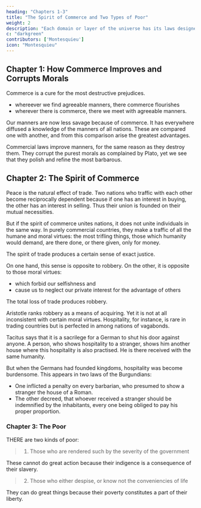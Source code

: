 ```yaml
---
heading: "Chapters 1-3"
title: "The Spirit of Commerce and Two Types of Poor"
weight: 2
description: "Each domain or layer of the universe has its laws designed by the Creator"
c: "darkgreen"
contributors: ['Montesquieu']
icon: "Montesquieu"
---
```




## Chapter 1: How Commerce Improves and Corrupts Morals

Commerce is a cure for the most destructive prejudices.
- whereever we find agreeable manners, there commerce flourishes
- wherever there is commerce, there we meet with agreeable manners.

Our manners are now less savage because of commerce. It has everywhere diffused a knowledge of the manners of all nations. These are compared one with another, and from this comparison arise the greatest advantages. 

Commercial laws improve manners, for the same reason as they destroy them. They corrupt the purest morals as complained by Plato, yet we see that they polish and refine the most barbarous.



## Chapter 2: The Spirit of Commerce

Peace is the natural effect of trade. Two nations who traffic with each other become reciprocally dependent because if one has an interest in buying, the other has an interest in selling. Thus their union is founded on their mutual necessities.

But if the spirit of commerce unites nations, it does not unite individuals in the same way. In purely commercial countries, they make a traffic of all the humane and moral virtues:
    the most trifling things, those which humanity would demand, are there done, or there given, only for money.

The spirit of trade produces a certain sense of exact justice.

On one hand, this sense is opposite to robbery.
On the other, it is opposite to those moral virtues:
- which forbid our selfishness and
- cause us to neglect our private interest for the advantage of others

The total loss of trade produces robbery.

Aristotle ranks robbery as a means of acquiring. Yet it is not at all inconsistent with certain moral virtues. Hospitality, for instance, is rare in trading countries but is perfected in among nations of vagabonds.   

Tacitus says that it is a sacrilege for a German to shut his door against anyone.  A person, who shows hospitality to a stranger, shows him another house where this hospitality is also practised. He is there received with the same humanity.

But when the Germans had founded kingdoms, hospitality was become burdensome. This appears in two laws of the Burgundians:
- One inflicted a penalty on every barbarian, who presumed to show a stranger the house of a Roman.
- The other decreed, that whoever received a stranger should be indemnified by the inhabitants, every one being obliged to pay his proper proportion.



### Chapter 3: The Poor

THERE are two kinds of poor:

> 1. Those who are rendered such by the severity of the government

These cannot do great action because their indigence is a consequence of their slavery.

> 2. Those who either despise, or know not the conveniencies of life

They can do great things because their poverty constitutes a part of their liberty.

